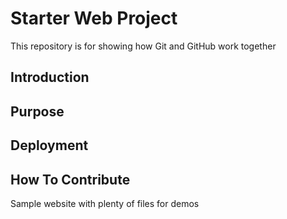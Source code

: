 # Starter Web Project

This repository is for showing how Git and GitHub work together

## Introduction

## Purpose

## Deployment

## How To Contribute

Sample website with plenty of files for demos
